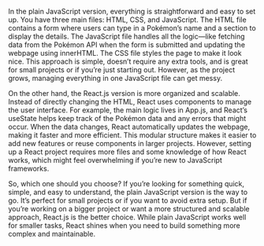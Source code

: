 In the plain JavaScript version, everything is straightforward and easy to set up. You have three main files: HTML, CSS, and JavaScript. The HTML file contains a form where users can type in a Pokémon’s name and a section to display the details. The JavaScript file handles all the logic—like fetching data from the Pokémon API when the form is submitted and updating the webpage using innerHTML. The CSS file styles the page to make it look nice. This approach is simple, doesn’t require any extra tools, and is great for small projects or if you’re just starting out. However, as the project grows, managing everything in one JavaScript file can get messy.

On the other hand, the React.js version is more organized and scalable. Instead of directly changing the HTML, React uses components to manage the user interface. For example, the main logic lives in App.js, and React’s useState helps keep track of the Pokémon data and any errors that might occur. When the data changes, React automatically updates the webpage, making it faster and more efficient. This modular structure makes it easier to add new features or reuse components in larger projects. However, setting up a React project requires more files and some knowledge of how React works, which might feel overwhelming if you’re new to JavaScript frameworks.

So, which one should you choose? If you’re looking for something quick, simple, and easy to understand, the plain JavaScript version is the way to go. It’s perfect for small projects or if you want to avoid extra setup. But if you’re working on a bigger project or want a more structured and scalable approach, React.js is the better choice. While plain JavaScript works well for smaller tasks, React shines when you need to build something more complex and maintainable.
